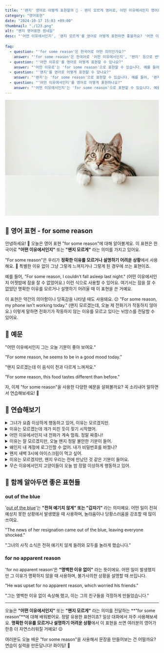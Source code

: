 ```yaml
---
title: "'왠지' 영어로 어떻게 표현할까 🤔 - 왠지 모르게 영어로, 어떤 이유에서인지 영어로"
category: "영어표현"
date: "2024-10-17 15:03 +09:00"
thumbnail: "./123.png"
alt: "왠지 영어표현 썸네일"
desc: "'어떤 이유에서인지', '왠지 모르게'를 영어로 어떻게 표현하면 좋을까요? '어떤 이유에서인지 그는 오늘 기분이 좋아 보여요.', '왠지 모르게 이 음식이 전과 다르게 느껴져요.' 등을 영어로 표현하는 법을 배워봅시다. 다양한 예문을 통해서 연습하고 본인의 표현으로 만들어 보세요."

faq:
  - question: "'for some reason'은 한국어로 어떤 의미인가요?"
    answer: "'for some reason'은 한국어로 '어떤 이유에서인지', '왠지' 등으로 번역될 수 있습니다. 주로 특정한 이유를 알 수 없거나 명확하게 설명하기 어려운 상황에서 사용됩니다."
  - question: "'어떤 이유로'를 영어로 어떻게 표현할 수 있나요?"
    answer: "'어떤 이유로'는 'for some reason'으로 표현할 수 있습니다. 예를 들어, '그는 오늘 학교에 가지 않았어, 어떤 이유로'는 'He didn't go to school today, for some reason'으로 말할 수 있습니다."
  - question: "'왠지'를 영어로 어떻게 표현할 수 있나요?"
    answer: "'왠지'는 'for some reason'으로 표현할 수 있습니다. 예를 들어, '왠지 그 영화가 보고 싶어'는 'I want to watch that movie, for some reason'으로 말할 수 있습니다."
  - question: "'어떤 이유에서인지'를 영어로 어떻게 표현하나요?"
    answer: "'어떤 이유에서인지'는 'for some reason'으로 표현할 수 있습니다. 예를 들어, '그는 어떤 이유에서인지 나에게 연락하지 않았어'는 'He didn't contact me for some reason'으로 표현할 수 있습니다."
---
```


![호기심 많은 고양이](./123-1.jpeg)

## 🌟 영어 표현 - for some reason

안녕하세요! 👋 오늘은 영어 표현 "for some reason"에 대해 알아볼게요. 이 표현은 한국어로 **"어떤 이유에서인지"** 또는 **"왠지 모르게"** 라는 의미를 가지고 있어요.

"For some reason"은 우리가 **정확한 이유를 모르거나 설명하기 어려운 상황**에서 사용해요. 🤔 특별한 이유 없이 그냥 그렇게 느껴지거나 그렇게 된 경우에 쓰는 표현이죠.

예를 들어, "For some reason, I couldn't fall asleep last night." (어떤 이유에서인지 어젯밤에 잠을 잘 수 없었어요.) 이런 식으로 사용할 수 있어요. 여기서는 잠을 잘 수 없었던 명확한 이유를 모르거나 설명하기 어려울 때 이 표현을 쓴 거예요.

이 표현은 약간의 의아함이나 당혹감을 나타낼 때도 사용돼요. 😕 "For some reason, my phone isn't working today." (왠지 모르겠는데, 오늘 제 전화기가 작동하지 않아요.) 이렇게 말하면 전화기가 작동하지 않는 이유를 모르고 있다는 뉘앙스를 전달할 수 있어요.

<script async src="https://pagead2.googlesyndication.com/pagead/js/adsbygoogle.js?client=ca-pub-1465612013356152"
     crossorigin="anonymous"></script>
<!-- engple-horizontal-ad -->

<ins class="adsbygoogle"
     style="display:block"
     data-ad-client="ca-pub-1465612013356152"
     data-ad-slot="2106896038"
     data-ad-format="auto"
     data-full-width-responsive="true"></ins>

<script>
     (adsbygoogle = window.adsbygoogle || []).push({});
</script>

## 📖 예문

"어떤 이유에서인지 그는 오늘 기분이 좋아 보여요."

"For some reason, he seems to be in a good mood today."

"왠지 모르겠는데 이 음식이 전과 다르게 느껴져요."

"For some reason, this food tastes different than before."

자, 이제 "for some reason"을 사용한 다양한 예문을 살펴볼까요? 꼭 소리내어 말하면서 연습해보세요! 🚀

## 💬 연습해보기

<details>
<summary>그녀가 요즘 이상하게 행동하고 있어, 이유는 모르겠지만.</summary>
<span>She's been acting weird lately, for some reason.</span>
</details>

<details>
<summary>이유는 모르겠는데 개가 미친 듯이 짖기 시작했어.</summary>
<span>The dog started barking like crazy, for some reason.</span>
</details>

<details>
<summary>어떤 이유에서인지 내 전화가 계속 멈춰. 정말 짜증나!</summary>
<span>For some reason, my phone keeps freezing up. It's <a href="/blog/in-english/089.drive-someone-crazy/">driving me crazy</a>!</span>
</details>

<details>
<summary>이유는 잘 모르겠지만, 오늘 왠지 정말 불안한 기분이 들어.</summary>
<span>I'm not sure why, but for some reason, I'm feeling really anxious today.</span>
</details>

<details>
<summary>왜인지 내 계정에 로그인할 수 없어. 내가 비밀번호를 바꿨나?</summary>
<span>For some reason, I can't log into my account. Did I change the password or something?</span>
</details>

<details>
<summary>왠지 새벽 3시에 아이스크림이 먹고 싶어.</summary>
<span>For some reason, I'm craving ice cream at 3 in the morning.</span>
</details>

<details>
<summary>이유는 모르겠지만, 왠지 우리는 전에 만났던 것 같은 기분이 들어요.</summary>
<span>I don't know why, but for some reason, I feel like we've met before.</span>
</details>

<details>
<summary>무슨 이유에서인지 고양이들이 오늘 밤 정말 이상하게 행동하고 있어.</summary>
<span>The cats are acting really weird tonight for some reason.</span>
</details>

## 🤝 함께 알아두면 좋은 표현들

### out of the blue

'[out of the blue](/blog/in-english/045.out-of-the-blue/)'는 **"전혀 예기치 않게" 또는 "갑자기"** 라는 의미예요. 어떤 일이 전혀 예상치 못한 상황에서 발생했을 때 사용하며, 놀라움이나 당황스러움을 강조할 때 많이 쓰여요.

"The news of her resignation came out of the blue, leaving everyone shocked."

"그녀의 사직 소식은 전혀 예기치 않게 들려와 모두를 놀라게 했습니다."

### for no apparent reason

'for no apparent reason'은 **"명백한 이유 없이"** 라는 뜻이에요. 어떤 일이 발생했지만 그 이유가 명확하지 않을 때 사용하며, 불가사의한 상황을 설명할 때 쓰입니다.

"He was upset for no apparent reason, which worried his friends."

"그는 명백한 이유 없이 속상해 했고, 이는 그의 친구들을 걱정하게 만들었습니다."

---

오늘은 **"어떤 이유에서인지"** 또는 **"왠지 모르게"** 라는 의미를 전달하는 **"for some reason"**에 대해 배워봤어요. 정말 유용한 표현이죠? 일상 대화에서 자주 사용해보세요. **명확한 이유를 모르거나 설명하기 어려운 상황**에서 이 표현을 쓰면 여러분의 영어가 한층 더 자연스러워질 거예요! 😉

여러분도 오늘 배운 "for some reason"을 사용해서 문장을 만들어보는 건 어떨까요? 연습이 실력을 만든답니다! 화이팅! 💪
